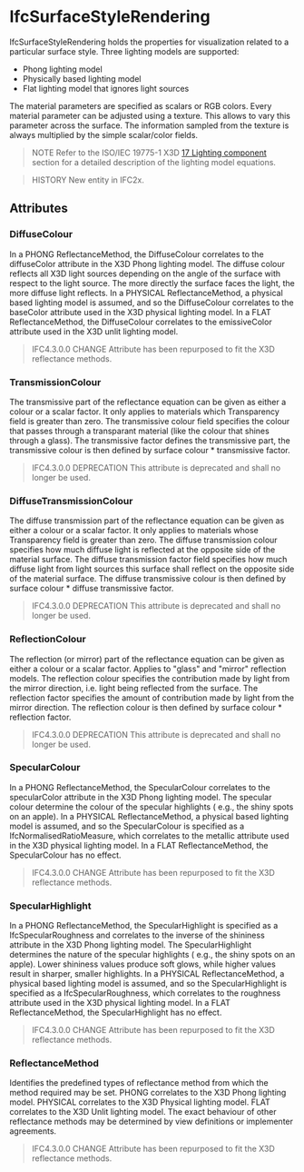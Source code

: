 # IfcSurfaceStyleRendering

IfcSurfaceStyleRendering holds the properties for visualization related to a particular surface style. Three lighting models are supported:

- Phong lighting model
- Physically based lighting model
- Flat lighting model that ignores light sources

The material parameters are specified as scalars or RGB colors. Every material parameter can be adjusted using a texture. This allows to vary this parameter across the surface. The information sampled from the texture is always multiplied by the simple scalar/color fields.

> NOTE Refer to the ISO/IEC 19775-1 X3D [17 Lighting component](https://www.web3d.org/specifications/X3Dv4Draft/ISO-IEC19775-1v4-CD/Part01/components/lighting.html) section for a detailed description of the lighting model equations.

> HISTORY  New entity in IFC2x.

## Attributes

### DiffuseColour
In a PHONG ReflectanceMethod, the DiffuseColour correlates to the diffuseColor attribute in the X3D Phong lighting model. The diffuse colour reflects all X3D light sources depending on the angle of the surface with respect to the light source. The more directly the surface faces the light, the more diffuse light reflects. In a PHYSICAL ReflectanceMethod, a physical based lighting model is assumed, and so the DiffuseColour correlates to the baseColor attribute used in the X3D physical lighting model. In a FLAT ReflectanceMethod, the DiffuseColour correlates to the emissiveColor attribute used in the X3D unlit lighting model.

> IFC4.3.0.0 CHANGE  Attribute has been repurposed to fit the X3D reflectance methods.

### TransmissionColour
The transmissive part of the reflectance equation can be given as either a colour or a scalar factor. It only applies to materials which Transparency field is greater than zero.
The transmissive colour field specifies the colour that passes through a transparant material (like the colour that shines through a glass).
The transmissive factor defines the transmissive part, the transmissive colour is then defined by surface colour \* transmissive factor.

> IFC4.3.0.0 DEPRECATION This attribute is deprecated and shall no longer be used.

### DiffuseTransmissionColour
The diffuse transmission part of the reflectance equation can be given as either a colour or a scalar factor. It only applies to materials whose Transparency field is greater than zero.
The diffuse transmission colour specifies how much diffuse light is reflected at the opposite side of the material surface.
The diffuse transmission factor field specifies how much diffuse light from light sources this surface shall reflect on the opposite side of the material surface. The diffuse transmissive colour is then defined by surface colour \* diffuse transmissive factor.

> IFC4.3.0.0 DEPRECATION This attribute is deprecated and shall no longer be used.

### ReflectionColour
The reflection (or mirror) part of the reflectance equation can be given as either a colour or a scalar factor. Applies to "glass" and "mirror" reflection models.
The reflection colour specifies the contribution made by light from the mirror direction, i.e. light being reflected from the surface.
The reflection factor specifies the amount of contribution made by light from the mirror direction. The reflection colour is then defined by surface colour \* reflection factor.

> IFC4.3.0.0 DEPRECATION This attribute is deprecated and shall no longer be used.

### SpecularColour
In a PHONG ReflectanceMethod, the SpecularColour correlates to the specularColor attribute in the X3D Phong lighting model. The specular colour determine the colour of the specular highlights ( e.g., the shiny spots on an apple). In a PHYSICAL ReflectanceMethod, a physical based lighting model is assumed, and so the SpecularColour is specified as a IfcNormalisedRatioMeasure, which correlates to the metallic attribute used in the X3D physical lighting model. In a FLAT ReflectanceMethod, the SpecularColour has no effect.

> IFC4.3.0.0 CHANGE  Attribute has been repurposed to fit the X3D reflectance methods.

### SpecularHighlight
In a PHONG ReflectanceMethod, the SpecularHighlight is specified as a IfcSpecularRoughness and correlates to the inverse of the shininess attribute in the X3D Phong lighting model. The SpecularHighlight determines the nature of the specular highlights ( e.g., the shiny spots on an apple). Lower shininess values produce soft glows, while higher values result in sharper, smaller highlights. In a PHYSICAL ReflectanceMethod, a physical based lighting model is assumed, and so the SpecularHighlight is specified as a IfcSpecularRoughness, which correlates to the roughness attribute used in the X3D physical lighting model. In a FLAT ReflectanceMethod, the SpecularHighlight has no effect.

> IFC4.3.0.0 CHANGE  Attribute has been repurposed to fit the X3D reflectance methods.

### ReflectanceMethod
Identifies the predefined types of reflectance method from which the method required may be set. PHONG correlates to the X3D Phong lighting model. PHYSICAL correlates to the X3D Physical lighting model. FLAT correlates to the X3D Unlit lighting model. The exact behaviour of other reflectance methods may be determined by view definitions or implementer agreements.

> IFC4.3.0.0 CHANGE  Attribute has been repurposed to fit the X3D reflectance methods.

